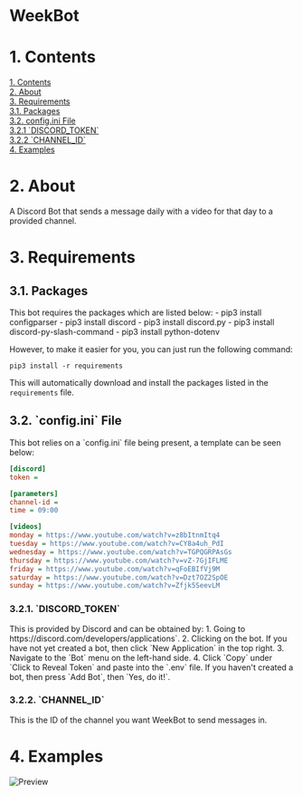 # __**WeekBot**__

<h1 id="1. Contents">1. Contents</h1>
<a href="#1. Contents">1. Contents</a><br>
<a href="#2. About">2. About</a><br>
<a href="#3. Requirements">3. Requirements</a><br>
<a href="#3.1. Packages">3.1. Packages</a><br>
<a href="#3.2. config.ini File">3.2. config.ini File</a><br>
<a href="#3.2.1. DISCORD_TOKEN">3.2.1 `DISCORD_TOKEN`</a><br>
<a href="#3.2.2. CHANNEL_ID">3.2.2 `CHANNEL_ID`</a><br>
<a href="#4. Examples">4. Examples</a>

<h1 id="2. About">2. About</h1>
A Discord Bot that sends a message daily with a video for that day to a provided channel.


<h1 id="3. Requirements">3. Requirements</h1>
<h2 id="3.1. Packages">3.1. Packages</h2>
This bot requires the packages which are listed below:
- pip3 install configparser
- pip3 install discord
- pip3 install discord.py
- pip3 install discord-py-slash-command
- pip3 install python-dotenv

However, to make it easier for you, you can just run the following command:

`pip3 install -r requirements`

This will automatically download and install the packages listed in the `requirements` file.


<h2 id="3.2. config.ini File">3.2. `config.ini` File</h2>
This bot relies on a `config.ini` file being present, a template can be seen below:

```ini
[discord]
token = 

[parameters]
channel-id = 
time = 09:00

[videos]
monday = https://www.youtube.com/watch?v=z8bItnmItq4
tuesday = https://www.youtube.com/watch?v=CY8a4uh_PdI
wednesday = https://www.youtube.com/watch?v=TGPQGRPAsGs
thursday = https://www.youtube.com/watch?v=vZ-7GjIFLME
friday = https://www.youtube.com/watch?v=qFoEBIfVj9M
saturday = https://www.youtube.com/watch?v=Dzt7OZ2SpOE
sunday = https://www.youtube.com/watch?v=Zfjk5SeevLM

```

<h3 id="3.2.1. DISCORD_TOKEN">3.2.1. `DISCORD_TOKEN`</h3>
This is provided by Discord and can be obtained by:
1. Going to https://discord.com/developers/applications`.
2. Clicking on the bot.  If you have not yet created a bot, then click `New Application` in the top right.
3. Navigate to the `Bot` menu on the left-hand side.
4. Click `Copy` under `Click to Reveal Token` and paste into the `.env` file.  If you haven't created a bot, then press `Add Bot`, then `Yes, do it!`.

<h3 id="3.2.2. CHANNEL_ID">3.2.2. `CHANNEL_ID`</h2>
This is the ID of the channel you want WeekBot to send messages in.


<h1 id="4. Examples">4. Examples</h1>

![Preview](https://raw.githubusercontent.com/JoelLucaAdams/Weekbot/master/Preview.png)
